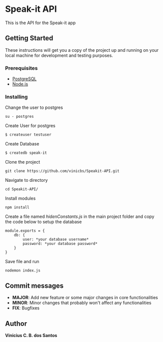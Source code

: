 # Speak-it API

This is the API for the Speak-it app

## Getting Started

These instructions will get you a copy of the project up and running on your local machine for development and testing purposes.

### Prerequisites

* [PostgreSQL](https://www.postgresql.org/)
* [Node.js](https://nodejs.org/)

### Installing

Change the user to postgres

```
su - postgres
```

Create User for postgres

```
$ createuser testuser
```

Create Database

```
$ createdb speak-it
```

Clone the project

```
git clone https://github.com/vinicbs/Speakit-API.git
```

Navigate to directory

```
cd Speakit-API/
```

Install modules

```
npm install
```

Create a file named *hidenConstants.js* in the main project folder and copy the code below to setup the database

```
module.exports = {
    db: {
        user: *your database username*
        password: *your database password*
    }
}
```

Save file and run

```
nodemon index.js
```

## Commit messages

* **MAJOR**: Add new feature or some major changes in core functionalities
* **MINOR**: Minor changes that probably won't affect any functionalities
* **FIX**: Bugfixes

## Author

**Vinicius C. B. dos Santos**